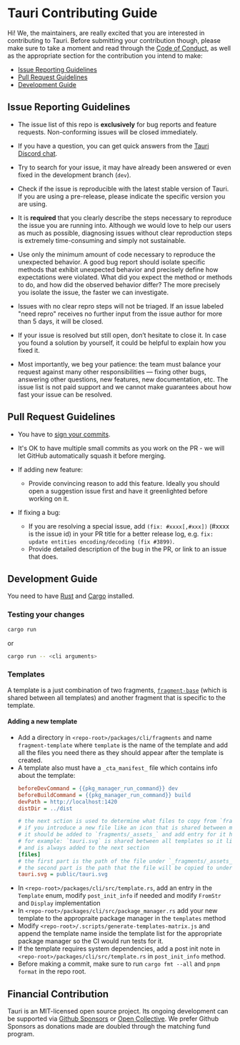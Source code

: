 # Tauri Contributing Guide

Hi! We, the maintainers, are really excited that you are interested in contributing to Tauri. Before submitting your contribution though, please make sure to take a moment and read through the [Code of Conduct](CODE_OF_CONDUCT.md), as well as the appropriate section for the contribution you intend to make:

- [Issue Reporting Guidelines](#issue-reporting-guidelines)
- [Pull Request Guidelines](#pull-request-guidelines)
- [Development Guide](#development-guide)

## Issue Reporting Guidelines

- The issue list of this repo is **exclusively** for bug reports and feature requests. Non-conforming issues will be closed immediately.

- If you have a question, you can get quick answers from the [Tauri Discord chat](https://discord.gg/SpmNs4S).

- Try to search for your issue, it may have already been answered or even fixed in the development branch (`dev`).

- Check if the issue is reproducible with the latest stable version of Tauri. If you are using a pre-release, please indicate the specific version you are using.

- It is **required** that you clearly describe the steps necessary to reproduce the issue you are running into. Although we would love to help our users as much as possible, diagnosing issues without clear reproduction steps is extremely time-consuming and simply not sustainable.

- Use only the minimum amount of code necessary to reproduce the unexpected behavior. A good bug report should isolate specific methods that exhibit unexpected behavior and precisely define how expectations were violated. What did you expect the method or methods to do, and how did the observed behavior differ? The more precisely you isolate the issue, the faster we can investigate.

- Issues with no clear repro steps will not be triaged. If an issue labeled "need repro" receives no further input from the issue author for more than 5 days, it will be closed.

- If your issue is resolved but still open, don’t hesitate to close it. In case you found a solution by yourself, it could be helpful to explain how you fixed it.

- Most importantly, we beg your patience: the team must balance your request against many other responsibilities — fixing other bugs, answering other questions, new features, new documentation, etc. The issue list is not paid support and we cannot make guarantees about how fast your issue can be resolved.

## Pull Request Guidelines

- You have to [sign your commits](https://docs.github.com/en/authentication/managing-commit-signature-verification/signing-commits).

- It's OK to have multiple small commits as you work on the PR - we will let GitHub automatically squash it before merging.

- If adding new feature:

  - Provide convincing reason to add this feature. Ideally you should open a suggestion issue first and have it greenlighted before working on it.

- If fixing a bug:
  - If you are resolving a special issue, add `(fix: #xxxx[,#xxx])` (#xxxx is the issue id) in your PR title for a better release log, e.g. `fix: update entities encoding/decoding (fix #3899)`.
  - Provide detailed description of the bug in the PR, or link to an issue that does.

## Development Guide

You need to have [Rust](https://www.rust-lang.org) and [Cargo](https://doc.rust-lang.org/cargo/getting-started/installation.html) installed.

### Testing your changes

```bash
cargo run
```

or

```bash
cargo run -- <cli arguments>
```

### Templates

A template is a just combination of two fragments, [`fragment-base`](../packages/cli/fragments/fragment-base) (which is shared between all templates) and another fragment that is specific to the template.

#### Adding a new template

- Add a directory in `<repo-root>/packages/cli/fragments` and name `fragment-template` where `template` is the name of the template and add all the files you need there as they should appear after the template is created.
- A template also must have a `_cta_manifest_` file which contains info about the template:
  ```ini
  beforeDevCommand = {{pkg_manager_run_command}} dev
  beforeBuildCommand = {{pkg_manager_run_command}} build
  devPath = http://localhost:1420
  distDir = ../dist

  # the next sction is used to determine what files to copy from `fragments/_assets_`
  # if you introduce a new file like an icon that is shared between multiple templates,
  # it should be added to `fragments/_assets_` and add entry for it here
  # for example: `tauri.svg` is shared between all templates so it lives in `fragments/_assets_`
  # and is always added to the next section
  [files]
  # the first part is the path of the file under `_fragments/_assets_`
  # the second part is the path that the file will be copied to under the final template directory
  tauri.svg = public/tauri.svg
  ```
- In `<repo-root>/packages/cli/src/template.rs`, add an entry in the `Template` enum, modify `post_init_info` if needed and modify `FromStr` and `Display` implementation
- In `<repo-root>/packages/cli/src/package_manager.rs` add your new template to the appropraite package manager in the `templates` method
- Modify `<repo-root>/.scripts/generate-templates-matrix.js` and append the template name inside the template list for the appropriate package manager so the CI would run tests for it.
- If the template requires system dependencies, add a post init note in `<repo-root>/packages/cli/src/template.rs` in `post_init_info` method.
- Before making a commit, make sure to run `cargo fmt --all` and `pnpm format` in the repo root.

## Financial Contribution

Tauri is an MIT-licensed open source project. Its ongoing development can be supported via [Github Sponsors](https://github.com/sponsors/nothingismagick) or [Open Collective](https://opencollective.com/tauri). We prefer Github Sponsors as donations made are doubled through the matching fund program.

